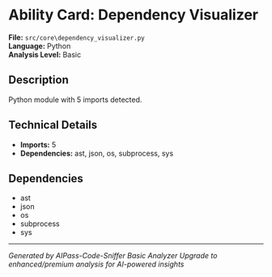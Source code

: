 # Ability Card: Dependency Visualizer

**File:** `src/core\dependency_visualizer.py`  
**Language:** Python  
**Analysis Level:** Basic

## Description

Python module with 5 imports detected.

## Technical Details

- **Imports:** 5
- **Dependencies:** ast, json, os, subprocess, sys

## Dependencies

- ast
- json
- os
- subprocess
- sys

---
*Generated by AIPass-Code-Sniffer Basic Analyzer*
*Upgrade to enhanced/premium analysis for AI-powered insights*
